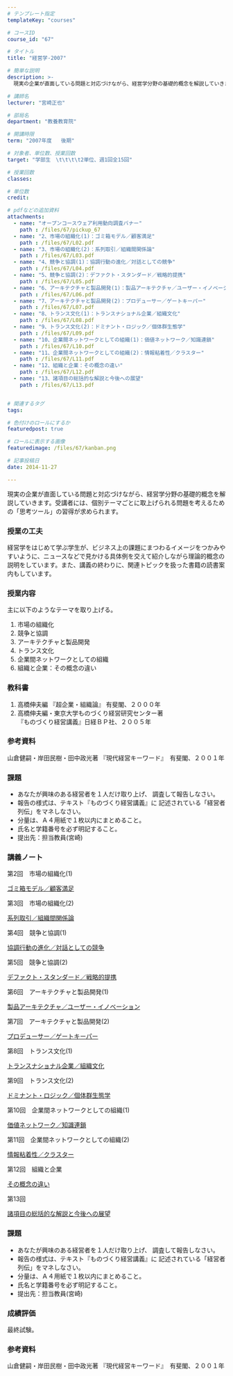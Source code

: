 ```yaml
---
# テンプレート指定
templateKey: "courses"

# コースID
course_id: "67"

# タイトル
title: "経営学-2007"

# 簡単な説明
description: >-
  現実の企業が直面している問題と対応づけながら、経営学分野の基礎的概念を解説していきます。受講者には、個別テーマごとに取上げられる問題を考えるための「思考ツール」の習得が求められます。...

# 講師名
lecturer: "宮崎正也"

# 部局名
department: "教養教育院"

# 開講時限
term: "2007年度	後期"

# 対象者、単位数、授業回数
target: "学部生　\t\t\t\t2単位、週1回全15回"

# 授業回数
classes: 

# 単位数
credit: 

# pdfなどの追加資料
attachments: 
  - name: "オープンコースウェア利用動向調査バナー" 
    path : /files/67/pickup_67
  - name: "2、市場の組織化(1)：ゴミ箱モデル／顧客満足" 
    path : /files/67/L02.pdf
  - name: "3、市場の組織化(2)：系列取引／組織間関係論" 
    path : /files/67/L03.pdf
  - name: "4、競争と協調(1)：協調行動の進化／対話としての競争" 
    path : /files/67/L04.pdf
  - name: "5、競争と協調(2)：デファクト・スタンダード／戦略的提携" 
    path : /files/67/L05.pdf
  - name: "6、アーキテクチャと製品開発(1)：製品アーキテクチャ／ユーザー・イノベーション" 
    path : /files/67/L06.pdf
  - name: "7、アーキテクチャと製品開発(2)：プロデューサー／ゲートキーパー" 
    path : /files/67/L07.pdf
  - name: "8、トランス文化(1)：トランスナショナル企業／組織文化" 
    path : /files/67/L08.pdf
  - name: "9、トランス文化(2)：ドミナント・ロジック／個体群生態学" 
    path : /files/67/L09.pdf
  - name: "10、企業間ネットワークとしての組織(1)：価値ネットワーク／知識連鎖" 
    path : /files/67/L10.pdf
  - name: "11、企業間ネットワークとしての組織(2)：情報粘着性／クラスター" 
    path : /files/67/L11.pdf
  - name: "12、組織と企業：その概念の違い" 
    path : /files/67/L12.pdf
  - name: "13、諸項目の総括的な解説と今後への展望" 
    path : /files/67/L13.pdf


# 関連するタグ
tags:

# 色付けのロールにするか
featuredpost: true

# ロールに表示する画像
featuredimage: /files/67/kanban.png

# 記事投稿日
date: 2014-11-27

---
```

現実の企業が直面している問題と対応づけながら、経営学分野の基礎的概念を解説していきます。受講者には、個別テーマごとに取上げられる問題を考えるための「思考ツール」の習得が求められます。
### 授業の工夫

経営学をはじめて学ぶ学生が、ビジネス上の課題にまつわるイメージをつかみやすいように、ニュースなどで見かける具体例を交えて紹介しながら理論的概念の説明をしています。また、講義の終わりに、関連トピックを扱った書籍の読書案内もしています。

### 授業内容

主に以下のようなテーマを取り上げる。

  1. 市場の組織化
  2. 競争と協調
  3. アーキテクチャと製品開発
  4. トランス文化
  5. 企業間ネットワークとしての組織
  6. 組織と企業：その概念の違い

### 教科書

  1. 高橋伸夫編 『超企業・組織論』 有斐閣、２０００年
  2. 高橋伸夫編・東京大学ものづくり経営研究センター著  
    『ものづくり経営講義』日経ＢＰ社、２００５年

### 参考資料

山倉健嗣・岸田民樹・田中政光著 『現代経営キーワード』　有斐閣、２００１年 

### 課題

  * あなたが興味のある経営者を１人だけ取り上げ、 調査して報告しなさい。
  * 報告の様式は、テキスト『ものづくり経営講義』に 記述されている「経営者列伝」をマネしなさい。
  * 分量は、Ａ４用紙で１枚以内にまとめること。
  * 氏名と学籍番号を必ず明記すること。
  * 提出先：担当教員(宮崎)

### 講義ノート

第2回　市場の組織化(1) 


[ゴミ箱モデル／顧客満足](/files/67/L02.pdf) 

第3回　市場の組織化(2)


[系列取引／組織間関係論](/files/67/L03.pdf) 

第4回　競争と協調(1)


[協調行動の進化／対話としての競争](/files/67/L04.pdf) 

第5回　競争と協調(2)


[デファクト・スタンダード／戦略的提携](/files/67/L05.pdf) 

第6回　アーキテクチャと製品開発(1)


[製品アーキテクチャ／ユーザー・イノベーション](/files/67/L06.pdf) 

第7回　アーキテクチャと製品開発(2)


[プロデューサー／ゲートキーパー](/files/67/L07.pdf) 

第8回　トランス文化(1)


[トランスナショナル企業／組織文化](/files/67/L08.pdf) 

第9回　トランス文化(2)


[ドミナント・ロジック／個体群生態学](/files/67/L09.pdf) 

第10回　企業間ネットワークとしての組織(1)


[価値ネットワーク／知識連鎖](/files/67/L10.pdf) 

第11回　企業間ネットワークとしての組織(2)


[情報粘着性／クラスター](/files/67/L11.pdf) 

第12回　組織と企業


[その概念の違い](/files/67/L12.pdf) 

第13回　


[諸項目の総括的な解説と今後への展望](/files/67/L13.pdf) 
### 課題

  * あなたが興味のある経営者を１人だけ取り上げ、 調査して報告しなさい。
  * 報告の様式は、テキスト『ものづくり経営講義』に 記述されている「経営者列伝」をマネしなさい。
  * 分量は、Ａ４用紙で１枚以内にまとめること。
  * 氏名と学籍番号を必ず明記すること。
  * 提出先：担当教員(宮崎)
### 成績評価

最終試験。
### 参考資料

山倉健嗣・岸田民樹・田中政光著 『現代経営キーワード』　有斐閣、２００１年